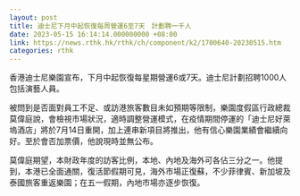 ```yaml
---
layout: post
title: 迪士尼下月中起恢復每周營運6至7天　計劃聘一千人
date: 2023-05-15 16:14:14.000000000 +08:00
link: https://news.rthk.hk/rthk/ch/component/k2/1700640-20230515.htm
categories: rthk
---
```


香港迪士尼樂園宣布，下月中起恢復每星期營運6或7天。迪士尼計劃招聘1000人包括演藝人員。

被問到是否面對員工不足、或訪港旅客數目未如預期等限制，樂園度假區行政總裁莫偉庭說，會檢視巿場狀況，適時調整營運模式，在疫情期間停運的「迪士尼好萊塢酒店」將於7月14日重開，加上連串新項目將推出，他有信心樂園業績會繼續向好。至於會否加票價，他說現時並無公布。

莫偉庭期望，本財政年度的訪客比例，本地、內地及海外可各佔三分之一。他提到，本港已全面通關，復活節假期可見，海外市場正復蘇，不少菲律賓、新加坡及泰國旅客重返樂園；在五一假期，內地市場亦逐步恢復。
